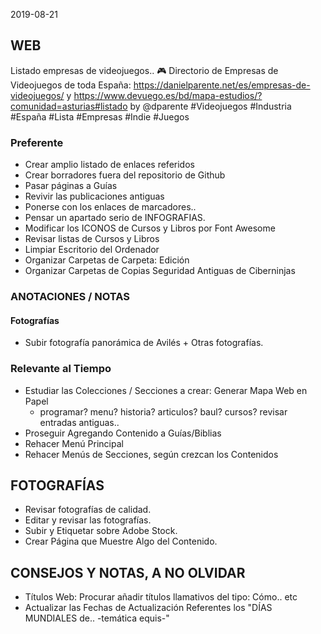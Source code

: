 2019-08-21
## WEB

Listado empresas de videojuegos..
🎮 Directorio de Empresas de Videojuegos de toda España: https://danielparente.net/es/empresas-de-videojuegos/ y https://www.devuego.es/bd/mapa-estudios/?comunidad=asturias#listado by 
@dparente
  #Videojuegos #Industria #España #Lista #Empresas #Indie #Juegos

### Preferente

- Crear amplio listado de enlaces referidos
- Crear borradores fuera del repositorio de Github
- Pasar páginas a Guías
- Revivir las publicaciones antiguas
- Ponerse con los enlaces de marcadores..
- Pensar un apartado serio de INFOGRAFIAS.
- Modificar los ICONOS de Cursos y Libros por Font Awesome
- Revisar listas de Cursos y Libros
- Limpiar Escritorio del Ordenador
- Organizar Carpetas de Carpeta: Edición
- Organizar Carpetas de Copias Seguridad Antiguas de Ciberninjas

### ANOTACIONES / NOTAS

#### 
#### 
#### 
#### Fotografías

- Subir fotografía panorámica de Avilés + Otras fotografías.

### Relevante al Tiempo

- Estudiar las Colecciones / Secciones a crear: Generar Mapa Web en Papel
    - programar? menu? historia? articulos? baul? cursos? revisar entradas antiguas..
- Proseguir Agregando Contenido a Guías/Biblias
- Rehacer Menú Principal
- Rehacer Menús de Secciones, según crezcan los Contenidos

## FOTOGRAFÍAS

- Revisar fotografías de calidad.
- Editar y revisar las fotografías.
- Subir y Etiquetar sobre Adobe Stock.
- Crear Página que Muestre Algo del Contenido.

## CONSEJOS Y NOTAS, A NO OLVIDAR

- Títulos Web: Procurar añadir títulos llamativos del tipo: Cómo.. etc
- Actualizar las Fechas de Actualización Referentes los "DÍAS MUNDIALES de.. -temática equis-"
